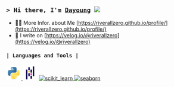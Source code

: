### <samp>&gt; Hi there, I'm <a href="https://riverallzero.github.io/profile/" target="_blank">Dayoung</a> <img src="https://media.giphy.com/media/hvRJCLFzcasrR4ia7z/giphy.gif" width="25"> </samp>

- 👨‍💻 More Infor. about Me [https://riverallzero.github.io/profile/](https://riverallzero.github.io/profile/)
- 📝 I write on [https://velog.io/@riverallzero](https://velog.io/@riverallzero)

#### <samp>| Languages and Tools |</samp>
<p align="left"> <a href="https://pandas.pydata.org/" target="_blank" rel="noreferrer"> <a href="https://www.python.org" target="_blank" rel="noreferrer"> <img src="https://raw.githubusercontent.com/devicons/devicon/master/icons/python/python-original.svg" alt="python" width="40" height="40"/> </a><img src="https://raw.githubusercontent.com/devicons/devicon/2ae2a900d2f041da66e950e4d48052658d850630/icons/pandas/pandas-original.svg" alt="pandas" width="40" height="40"/> </a>  <a href="https://scikit-learn.org/" target="_blank" rel="noreferrer"> <img src="https://upload.wikimedia.org/wikipedia/commons/0/05/Scikit_learn_logo_small.svg" alt="scikit_learn" width="40" height="40"/> </a> <a href="https://seaborn.pydata.org/" target="_blank" rel="noreferrer"> <img src="https://seaborn.pydata.org/_images/logo-mark-lightbg.svg" alt="seaborn" width="40" height="40"/> </a> </p>
